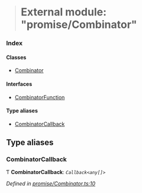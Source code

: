 > # External module: "promise/Combinator"

### Index

#### Classes

* [Combinator](../classes/_promise_combinator_.combinator.md)

#### Interfaces

* [CombinatorFunction](../interfaces/_promise_combinator_.combinatorfunction.md)

#### Type aliases

* [CombinatorCallback](_promise_combinator_.md#combinatorcallback)

## Type aliases

###  CombinatorCallback

Ƭ **CombinatorCallback**: *`Callback<any[]>`*

*Defined in [promise/Combinator.ts:10](https://github.com/polkadot-js/api/blob/ca53fbc/packages/api/src/promise/Combinator.ts#L10)*